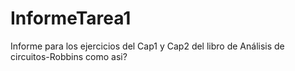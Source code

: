 # InformeTarea1
Informe para los ejercicios del Cap1 y Cap2 del libro de Análisis de circuitos-Robbins
como asi?
